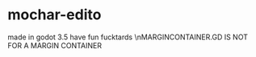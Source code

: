 # mochar-edito
made in godot 3.5
have fun fucktards
\nMARGINCONTAINER.GD IS NOT FOR A MARGIN CONTAINER
